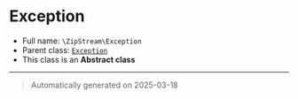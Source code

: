 
# Exception





* Full name: `\ZipStream\Exception`
* Parent class: [`Exception`](../Exception.md)
* This class is an **Abstract class**






***
> Automatically generated on 2025-03-18
